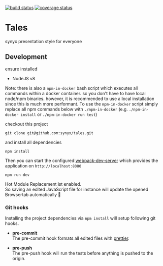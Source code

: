 [![build status][travis-image]][travis-url]
[![coverage status][coveralls-image]][coveralls-url]

# Tales

synyx presentation style for everyone

## Development

ensure installed

- NodeJS v8

Note:
there is also a `npm-in-docker` bash script which executes all commands within a docker container.
so you don't have to have local node/npm binaries. however, it is recommended to use a local
installation since this is much more performant. To use the `npm-in-docker` script simply replace all npm commands below with `./npm-in-docker` (e.g. `./npm-in-docker install` or `./npm-in-docker run test`)

checkout this project

```
git clone git@github.com:synyx/tales.git
```

and install all dependencies

```
npm install
```

Then you can start the configured [webpack-dev-server] which provides the application
on `http://localhost:8080`

```
npm run dev
```

Hot Module Replacement ist enabled.  
So saving an edited JavaScript file for instance will update the opened Browsertab automatically 🎉

### Git hooks

Installing the project dependencies via `npm install` will setup following git hooks.

- **pre-commit**  
  The pre-commit hook formats all edited files with [prettier].

- **pre-push**  
  The pre-push hook will run the tests before anything is pushed to the origin.

[travis-image]: https://travis-ci.org/synyx/tales.svg?branch=master
[travis-url]: https://travis-ci.org/synyx/tales
[coveralls-image]: https://coveralls.io/repos/github/synyx/tales/badge.svg?branch=master
[coveralls-url]: https://coveralls.io/github/synyx/tales?branch=master
[prettier]: https://github.com/prettier/prettier
[webpack-dev-server]: https://webpack.js.org/configuration/dev-server
